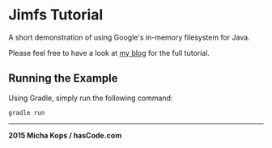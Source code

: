 # Jimfs Tutorial

A short demonstration of using Google's in-memory filesystem for Java.

Please feel free to have a look at [my blog] for the full tutorial.

## Running the Example

Using Gradle, simply run the following command:

``
   gradle run
``   


----

**2015 Micha Kops / hasCode.com**

   [my blog]:http://www.hascode.com/

